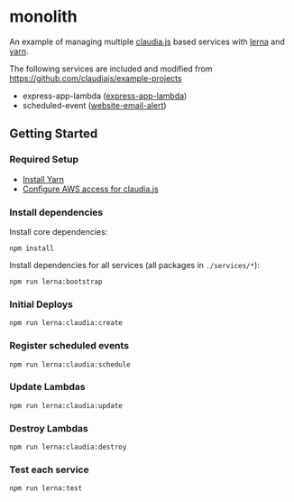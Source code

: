 # monolith

An example of managing multiple [claudia.js](https://claudiajs.com) based services with [lerna](https://lernajs.io) and [yarn](https://yarnpkg.com).

The following services are included and modified from https://github.com/claudiajs/example-projects

- express-app-lambda ([express-app-lambda](https://github.com/claudiajs/example-projects/tree/master/express-app-lambda))
- scheduled-event ([website-email-alert](https://github.com/claudiajs/example-projects/tree/master/website-email-alert))

## Getting Started

### Required Setup

- [Install Yarn](https://yarnpkg.com/en/docs/install)
- [Configure AWS access for claudia.js](https://claudiajs.com/tutorials/installing.html#configuring-access-credentials)

### Install dependencies

Install core dependencies:

```
npm install
```

Install dependencies for all services (all packages in `./services/*`):

```
npm run lerna:bootstrap
```

### Initial Deploys

```
npm run lerna:claudia:create
```

### Register scheduled events

```
npm run lerna:claudia:schedule
```

### Update Lambdas

```
npm run lerna:claudia:update
```

### Destroy Lambdas

```
npm run lerna:claudia:destroy
```

### Test each service

```
npm run lerna:test
```
